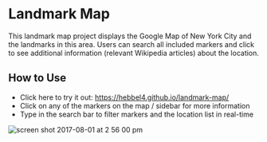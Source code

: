 # Landmark Map

This landmark map project displays the Google Map of New York City and the landmarks in this area. Users can search all included markers and click to see additional information (relevant Wikipedia articles) about the location.

## How to Use 
* Click here to try it out: https://hebbel4.github.io/landmark-map/
* Click on any of the markers on the map / sidebar for more information
* Type in the search bar to filter markers and the location list in real-time

![screen shot 2017-08-01 at 2 56 00 pm](https://user-images.githubusercontent.com/20274213/28850324-ee7c15ae-76e9-11e7-9b2b-d1835f2567e2.png)
